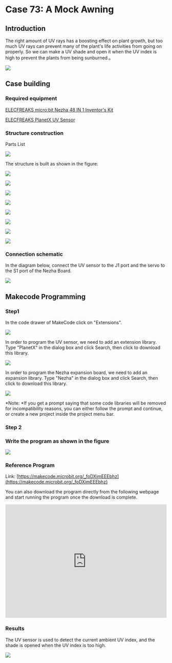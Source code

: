 # Case 73: A Mock Awning 

## Introduction

The right amount of UV rays has a boosting effect on plant growth, but too much UV rays can prevent many of the plant's life activities from going on properly. So we can make a UV shade and open it when the UV index is high to prevent the plants from being sunburned.。

![](./images/neza-inventor-s-kit-case-73-01.png)

## Case building

### Required equipment

[ELECFREAKS micro:bit Nezha 48 IN 1 Inventor's Kit ](https://shop.elecfreaks.com/products/elecfreaks-micro-bit-nezha-48-in-1-inventors-kit-without-micro-bit-board)

[ELECFREAKS PlanetX UV Sensor](https://shop.elecfreaks.com/products/elecfreaks-planetx-uv-sensor?_pos=1&_sid=4a987bec7&_ss=r)


### Structure construction

Parts List

![](./images/neza-inventor-s-kit-case-73-02.png)

The structure is built as shown in the figure:

![](./images/neza-inventor-s-kit-step-73-01.png)

![](./images/neza-inventor-s-kit-step-73-02.png)

![](./images/neza-inventor-s-kit-step-73-03.png)

![](./images/neza-inventor-s-kit-step-73-04.png)

![](./images/neza-inventor-s-kit-step-73-05.png)

![](./images/neza-inventor-s-kit-step-73-06.png)

![](./images/neza-inventor-s-kit-step-73-07.png)

![](./images/neza-inventor-s-kit-step-73-08.png)


### Connection schematic

In the diagram below, connect the UV sensor to the J1 port and the servo to the S1 port of the Nezha Board.

![](./images/neza-inventor-s-kit-case-73-04.png)


## Makecode Programming

### Step1 
In the code drawer of MakeCode click on "Extensions".

![](./images/neza-inventor-s-kit-case-37-04.png)

In order to program the UV sensor, we need to add an extension library. Type "PlanetX" in the dialog box and click Search, then click to download this library.

![](./images/neza-inventor-s-kit-case-37-05.png)

In order to program the Nezha expansion board, we need to add an expansion library. Type "Nezha" in the dialog box and click Search, then click to download this library.

![](./images/neza-inventor-s-kit-case-37-06.png)

*Note: *If you get a prompt saying that some code libraries will be removed for incompatibility reasons, you can either follow the prompt and continue, or create a new project inside the project menu bar.

### Step 2

### Write the program as shown in the figure

![](./images/neza-inventor-s-kit-case-73-06.png)

### Reference Program

Link: [https://makecode.microbit.org/_foDXimEEEbhz](https://makecode.microbit.org/_foDXimEEEbhz)

You can also download the program directly from the following webpage and start running the program once the download is complete.

<div style="position:relative;height:0;padding-bottom:70%;overflow:hidden;"><iframe style="position:absolute;top:0;left:0;width:100%;height:100%;" src="https://makecode.microbit.org/#pub:_foDXimEEEbhz" frameborder="0" sandbox="allow-popups allow-forms allow-scripts allow-same-origin"></iframe></div>  



### Results
The UV sensor is used to detect the current ambient UV index, and the shade is opened when the UV index is too high.

![](./images/neza-inventor-s-kit-case-73.gif)



